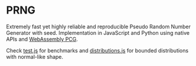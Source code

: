 # PRNG
Extremely fast yet highly reliable and reproducible Pseudo Random Number Generator with seed. Implementation in JavaScript and Python using native APIs and [WebAssembly PCG](https://github.com/cristian-5/pcg-random-wasm).

Check [test.js](test.js) for benchmarks and [distributions.js](distributions.js) for bounded distributions with normal-like shape.
